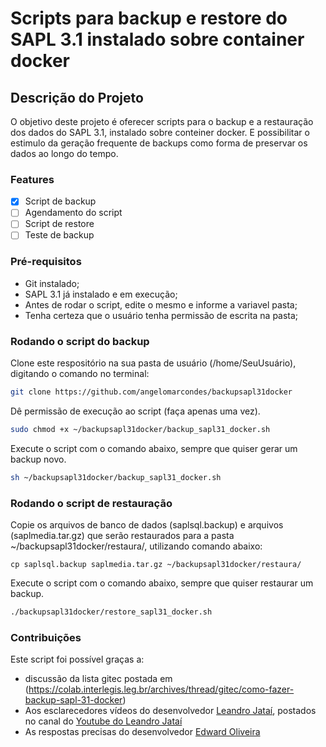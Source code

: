 # Scripts para backup e restore do SAPL 3.1 instalado sobre container docker
## Descrição do Projeto
O objetivo deste projeto é oferecer scripts para o backup e a restauração dos dados do SAPL 3.1, instalado sobre conteiner docker. E possibilitar o estimulo da geração frequente de backups como forma de preservar os dados ao longo do tempo.

### Features
- [x] Script de backup
- [ ] Agendamento do script 
- [ ] Script de restore
- [ ] Teste de backup
### Pré-requisitos
* Git instalado;
* SAPL 3.1 já instalado e em execução;
* Antes de rodar o script, edite o mesmo e informe a variavel pasta;
* Tenha certeza que o usuário tenha permissão de escrita na pasta;

### Rodando o script do backup
Clone este respositório na sua pasta de usuário (/home/SeuUsuário), digitando o comando no terminal:
```bash
git clone https://github.com/angelomarcondes/backupsapl31docker
```

Dê permissão de execução ao script (faça apenas uma vez).

```bash
sudo chmod +x ~/backupsapl31docker/backup_sapl31_docker.sh
```

Execute o script com o comando abaixo, sempre que quiser gerar um backup novo.

```bash
sh ~/backupsapl31docker/backup_sapl31_docker.sh
```

### Rodando o script de restauração

Copie os arquivos de banco de dados (saplsql.backup) e arquivos (saplmedia.tar.gz) que serão restaurados para a pasta ~/backupsapl31docker/restaura/, utilizando comando abaixo:
```
cp saplsql.backup saplmedia.tar.gz ~/backupsapl31docker/restaura/
```
Execute o script com o comando abaixo, sempre que quiser restaurar um backup.

```bash
./backupsapl31docker/restore_sapl31_docker.sh
```




### Contribuições
Este script foi possível graças a:
* discussão da lista gitec postada em (https://colab.interlegis.leg.br/archives/thread/gitec/como-fazer-backup-sapl-31-docker)
* Aos esclarecedores vídeos do desenvolvedor [Leandro Jataí](https://github.com/LeandroJatai), postados no canal do [Youtube do Leandro Jataí](https://www.youtube.com/channel/UCoB82LbfGCMrC3Q68XkJY_A)
* As respostas precisas do desenvolvedor [Edward Oliveira](https://github.com/edwardoliveira)
